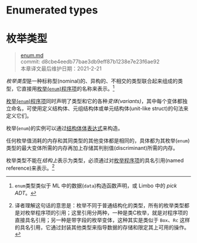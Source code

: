# Enumerated types
# 枚举类型

>[enum.md](https://github.com/rust-lang/reference/blob/master/src/types/enum.md)\
>commit: d8cbe4eedb77bae3db9eff87b1238e7e23f6ae92 \
>本章译文最后维护日期：2021-2-21

*枚举类型*是一种标称型(nominal)的、异构的、不相交的类型联合起来组成的类型，它直接用[枚举(`enum`)程序项][`enum` item]的名称来表示。[^enumtype]

[枚举(`enum`)程序项][`enum` item]同时声明了类型和它的各种*变体(variants)*，其中每个变体都独立命名，可使用定义结构体、元组结构体或单元结构体(unit-like struct)的句法来定义它们。

枚举(`enum`)的实例可以通过[结构体体表达式][struct expression]来构造。

任何枚举值消耗的内存和其同类型的其他变体都是相同的，具体都为其枚举(`enum`)类型的最大变体所需的内存再加上存储其判别值(discriminant)所需的内存。

枚举类型不能在*结构上*表示为类型，必须通过对[枚举程序项][`enum` item]的具名引用(named reference)来表示。[^译注1]

[^enumtype]: `enum`类型类似于 ML 中的数据(`data`)构造函数声明，或 Limbo 中的 *pick ADT*。

[^译注1]: 译者理解这句话的意思是：枚举不同于普通结构化的类型，所有的枚举类型都是对枚举程序项的引用；这里引用分两种，一种是类C枚举，就是对程序项的直接具名引用；另一种是带字段的枚举变体，这种其实是类似于 `Box`、`Rc` 这样的具名引用，它通过封装其他类型来指导数据的存储和限定其上可用的操作。

[`enum` item]: ../items/enumerations.md
[struct expression]: ../expressions/struct-expr.md
